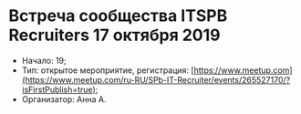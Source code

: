 # Встреча сообщества ITSPB Recruiters 17 октября 2019

- Начало: 19;
- Тип: открытое мероприятие, регистрация: [https://www.meetup.com](https://www.meetup.com/ru-RU/SPb-IT-Recruiter/events/265527170/?isFirstPublish=true);
- Организатор: Анна А.